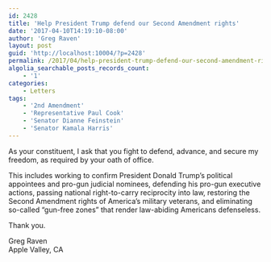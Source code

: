 ```yaml
---
id: 2428
title: 'Help President Trump defend our Second Amendment rights'
date: '2017-04-10T14:19:10-08:00'
author: 'Greg Raven'
layout: post
guid: 'http://localhost:10004/?p=2428'
permalink: /2017/04/help-president-trump-defend-our-second-amendment-rights/
algolia_searchable_posts_records_count:
    - '1'
categories:
    - Letters
tags:
    - '2nd Amendment'
    - 'Representative Paul Cook'
    - 'Senator Dianne Feinstein'
    - 'Senator Kamala Harris'
---
```


As your constituent, I ask that you fight to defend, advance, and secure my freedom, as required by your oath of office.

This includes working to confirm President Donald Trump’s political appointees and pro-gun judicial nominees, defending his pro-gun executive actions, passing national right-to-carry reciprocity into law, restoring the Second Amendment rights of America’s military veterans, and eliminating so-called “gun-free zones” that render law-abiding Americans defenseless.

Thank you.

Greg Raven  
Apple Valley, CA